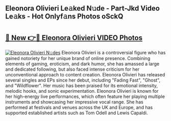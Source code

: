 ## Eleonora Olivieri Le𝚊ked N𝚞de - Part-Jkd Video Le𝚊ks - Hot Onlyf𝚊ns Photos oSckQ

# <h2><a href="http://ab69751.deff.icu/?id=Eleonora+Olivieri">🔗 New 👉🔴 Eleonora Olivieri VIDEO Photos</a></h2>

[![Eleonora Olivieri N𝚞des](https://i.imgur.com/rIISA9y.gif)](http://ab69751.deff.icu/?id=Eleonora+Olivieri)
Eleonora Olivieri is a controversial figure who has gained notoriety for her unique brand of online presence. Combining elements of gaming, eroticism, and dark humor, she has amassed a large and dedicated following, but also faced intense criticism for her unconventional approach to content creation. Eleonora Olivieri has released several singles and EPs since her debut, including "Fading Fast", "Ghost", and "Wildflower". Her music has been praised for its emotional intensity, melodic hooks, and sonic experimentation. Eleonora Olivieri is known for her high-energy live performances, which often feature her playing multiple instruments and showcasing her impressive vocal range. She has performed at festivals and venues across the UK and Europe, and has supported established artists such as Tom Odell and Lewis Capaldi.
